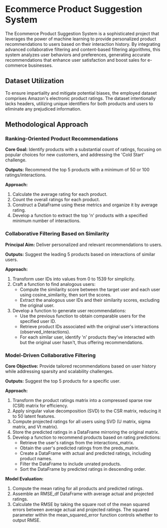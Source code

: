 # Ecommerce Product Suggestion System

The Ecommerce Product Suggestion System is a sophisticated project that leverages the power of machine learning to provide personalized product recommendations to users based on their interaction history. By integrating advanced collaborative filtering and content-based filtering algorithms, this system analyzes user behaviors and preferences, generating accurate recommendations that enhance user satisfaction and boost sales for e-commerce businesses.

## Dataset Utilization

To ensure impartiality and mitigate potential biases, the employed dataset comprises Amazon's electronic product ratings. The dataset intentionally lacks headers, utilizing unique identifiers for both products and users to eliminate any prejudiced information.

## Methodological Approach

### Ranking-Oriented Product Recommendations

**Core Goal:** Identify products with a substantial count of ratings, focusing on popular choices for new customers, and addressing the 'Cold Start' challenge.

**Outputs:** Recommend the top 5 products with a minimum of 50 or 100 ratings/interactions.

**Approach:**
1. Calculate the average rating for each product.
2. Count the overall ratings for each product.
3. Construct a DataFrame using these metrics and organize it by average rating.
4. Develop a function to extract the top 'n' products with a specified minimum number of interactions.

### Collaborative Filtering Based on Similarity

**Principal Aim:** Deliver personalized and relevant recommendations to users.

**Outputs:** Suggest the leading 5 products based on interactions of similar users.

**Approach:**
1. Transform user IDs into values from 0 to 1539 for simplicity.
2. Craft a function to find analogous users:
   - Compute the similarity score between the target user and each user using cosine_similarity, then sort the scores.
   - Extract the analogous user IDs and their similarity scores, excluding the original user.
3. Develop a function to generate user recommendations:
   - Use the previous function to obtain comparable users for the specified user ID.
   - Retrieve product IDs associated with the original user's interactions (observed_interactions).
   - For each similar user, identify 'n' products they've interacted with but the original user hasn't, thus offering recommendations.

### Model-Driven Collaborative Filtering

**Core Objective:** Provide tailored recommendations based on user history while addressing sparsity and scalability challenges.

**Outputs:** Suggest the top 5 products for a specific user.

**Approach:**
1. Transform the product ratings matrix into a compressed sparse row (CSR) matrix for efficiency.
2. Apply singular value decomposition (SVD) to the CSR matrix, reducing it to 50 latent features.
3. Compute projected ratings for all users using SVD (U matrix, sigma matrix, and Vt matrix).
4. Store the predicted ratings in a DataFrame mirroring the original matrix.
5. Develop a function to recommend products based on rating predictions:
   - Retrieve the user's ratings from the interactions_matrix.
   - Obtain the user's predicted ratings from the preds_matrix.
   - Create a DataFrame with actual and predicted ratings, including product names.
   - Filter the DataFrame to include unrated products.
   - Sort the DataFrame by predicted ratings in descending order.

**Model Evaluation:**
1. Compute the mean rating for all products and predicted ratings.
2. Assemble an RMSE_df DataFrame with average actual and projected ratings.
3. Calculate the RMSE by taking the square root of the mean squared errors between average actual and projected ratings. The squared parameter within the mean_squared_error function controls whether to output RMSE.
